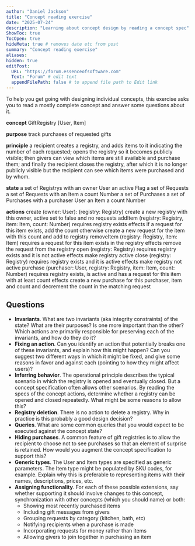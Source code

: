 ```yaml
---
author: "Daniel Jackson"
title: "Concept reading exercise"
date: "2025-07-24"
description: "Learning about concept design by reading a concept spec"
ShowToc: true
TocOpen: true
hideMeta: true # removes date etc from post
summary: "Concept reading exercise"
aliases:
hidden: true 
editPost:
  URL: "https://forum.essenceofsoftware.com"
  Text: "Forum" # edit text
  appendFilePath: false # to append file path to Edit link
---
```


To help you get going with designing individual concepts, this exercise asks you to read a mostly complete concept and answer some questions about it.

**concept** GiftRegistry \[User, Item\]

**purpose** track purchases of requested gifts

**principle**
a recipient creates a registry, and adds items to it indicating the number of each requested; opens the registry so it becomes publicly visible; then givers can view which items are still available and purchase them; and finally the recipient closes the registry, after which it is no longer publicly visible but the recipient can see which items were purchased and by whom.

**state**
a set of Registrys with
	an owner User
	an active Flag
	a set of Requests
a set of Requests with
	an Item
	a count Number
	a set of Purchases
a set of Purchases with
	a purchaser User
	an Item
	a count Number

**actions**
create (owner: User): (registry: Registry)
	create a new registry with this owner, active set to false and no requests
addItem (registry: Registry, item: Item, count: Number)
	requires registry exists
	effects if a request for this item exists, add the count
	  otherwise create a new request for the item with this count and add to registry
removeItem (registry: Registry, item: Item)
	requires a request for this item exists in the registry
	effects remove the request from the registry
open (registry: Registry)
	requires registry exists and it is not active
	effects make registry active
close (registry: Registry)
	requires registry exists and it is active
	effects make registry not active
purchase (purchaser: User, registry: Registry, item: Item, count: Number)
	requires registry exists, is active and has a request for this item with at least count
	effects create a new purchase for this purchaser, item and count and decrement the count in the matching request

## Questions
- **Invariants**. What are two invariants (aka integrity constraints) of the state? What are their purposes? Is one more important than the other? Which actions are primarily responsible for preserving each of the invariants, and how do they do it?
- **Fixing an action**. Can you identify an action that potentially breaks one of these invariants, and explain how this might happen? Can you suggest two different ways in which it might be fixed, and give some reasons in favor and against each (pointing to how they might affect users)?
- **Inferring behavior**. The operational principle describes the typical scenario in which the registry is opened and eventually closed. But a concept specification often allows other scenarios. By reading the specs of the concept actions, determine whether a registry can be opened and closed repeatedly. What might be some reasons to allow this?
- **Registry deletion**. There is no action to delete a registry. Why in practice is this probably a good design decision?
- **Queries**. What are some common queries that you would expect to be executed against the concept state?
- **Hiding purchases**. A common feature of gift registries is to allow the recipient to choose not to see purchases so that an element of surprise is retained. How would you augment the concept specification to support this?
- **Generic types**. The User and Item types are specified as generic parameters. The Item type might be populated by SKU codes, for example. Explain why this is preferable to representing items with their names, descriptions, prices, etc.
- **Assigning functionality**. For each of these possible extensions, say whether supporting it should involve changes to this concept, synchronization with other concepts (which you should name) or both:
	- Showing most recently purchased items
	- Including gift messages from givers
	- Grouping requests by category (kitchen, bath, etc)
	- Notifying recipients when a purchase is made
	- Incorporating requests for money rather than items
	- Allowing givers to join together in purchasing an item

